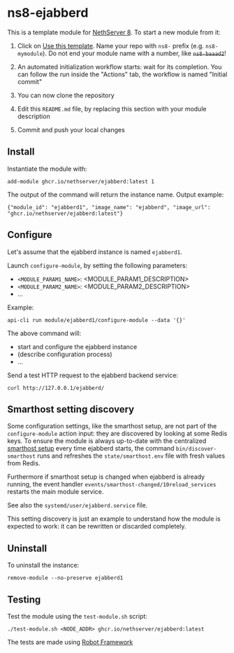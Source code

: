 # ns8-ejabberd

This is a template module for [NethServer 8](https://github.com/NethServer/ns8-core).
To start a new module from it:

1. Click on [Use this template](https://github.com/NethServer/ns8-ejabberd/generate).
   Name your repo with `ns8-` prefix (e.g. `ns8-mymodule`). 
   Do not end your module name with a number, like ~~`ns8-baaad2`~~!

1. An automated initialization workflow starts: wait for its completion.
   You can follow the run inside the "Actions" tab, the workflow is named "Initial commit"

1. You can now clone the repository

1. Edit this `README.md` file, by replacing this section with your module
   description

1. Commit and push your local changes

## Install

Instantiate the module with:

    add-module ghcr.io/nethserver/ejabberd:latest 1

The output of the command will return the instance name.
Output example:

    {"module_id": "ejabberd1", "image_name": "ejabberd", "image_url": "ghcr.io/nethserver/ejabberd:latest"}

## Configure

Let's assume that the ejabberd instance is named `ejabberd1`.

Launch `configure-module`, by setting the following parameters:
- `<MODULE_PARAM1_NAME>`: <MODULE_PARAM1_DESCRIPTION>
- `<MODULE_PARAM2_NAME>`: <MODULE_PARAM2_DESCRIPTION>
- ...

Example:

    api-cli run module/ejabberd1/configure-module --data '{}'

The above command will:
- start and configure the ejabberd instance
- (describe configuration process)
- ...

Send a test HTTP request to the ejabberd backend service:

    curl http://127.0.0.1/ejabberd/

## Smarthost setting discovery

Some configuration settings, like the smarthost setup, are not part of the
`configure-module` action input: they are discovered by looking at some
Redis keys.  To ensure the module is always up-to-date with the
centralized [smarthost
setup](https://nethserver.github.io/ns8-core/core/smarthost/) every time
ejabberd starts, the command `bin/discover-smarthost` runs and refreshes
the `state/smarthost.env` file with fresh values from Redis.

Furthermore if smarthost setup is changed when ejabberd is already
running, the event handler `events/smarthost-changed/10reload_services`
restarts the main module service.

See also the `systemd/user/ejabberd.service` file.

This setting discovery is just an example to understand how the module is
expected to work: it can be rewritten or discarded completely.

## Uninstall

To uninstall the instance:

    remove-module --no-preserve ejabberd1

## Testing

Test the module using the `test-module.sh` script:


    ./test-module.sh <NODE_ADDR> ghcr.io/nethserver/ejabberd:latest

The tests are made using [Robot Framework](https://robotframework.org/)
